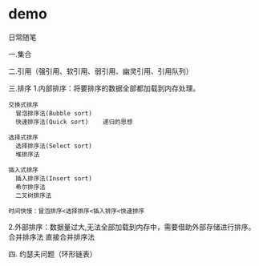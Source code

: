 # demo
日常随笔

一.集合

二.引用（强引用、软引用、弱引用、幽灵引用、引用队列）

三.排序
1.内部排序：将要排序的数据全部都加载到内存处理。
    
    交换式排序
      冒泡排序法(Bubble sort)
      快速排序法(Quick sort)    递归的思想

    选择式排序
      选择排序法(Select sort)
      堆排序法
    
    插入式排序
      插入排序法(Insert sort)
      希尔排序法
      二叉树排序法

    时间快慢：冒泡排序<选择排序<插入排序<快速排序

2.外部排序：数据量过大,无法全部加载到内存中，需要借助外部存储进行排序。
    合并排序法
    直接合并排序法
    
四. 约瑟夫问题（环形链表）

